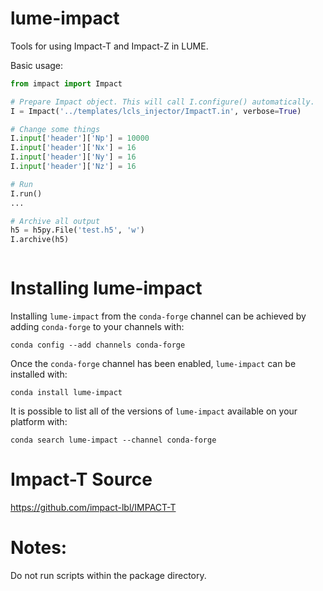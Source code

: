 # lume-impact
Tools for using Impact-T and Impact-Z in LUME.

Basic usage:
```python
from impact import Impact

# Prepare Impact object. This will call I.configure() automatically. 
I = Impact('../templates/lcls_injector/ImpactT.in', verbose=True)

# Change some things
I.input['header']['Np'] = 10000
I.input['header']['Nx'] = 16
I.input['header']['Ny'] = 16
I.input['header']['Nz'] = 16

# Run
I.run()
...

# Archive all output
h5 = h5py.File('test.h5', 'w')
I.archive(h5)



```


Installing lume-impact
======================

Installing `lume-impact` from the `conda-forge` channel can be achieved by adding `conda-forge` to your channels with:

```
conda config --add channels conda-forge
```

Once the `conda-forge` channel has been enabled, `lume-impact` can be installed with:

```
conda install lume-impact
```

It is possible to list all of the versions of `lume-impact` available on your platform with:

```
conda search lume-impact --channel conda-forge
```



# Impact-T Source

https://github.com/impact-lbl/IMPACT-T


# Notes: 
Do not run scripts within the package directory.

